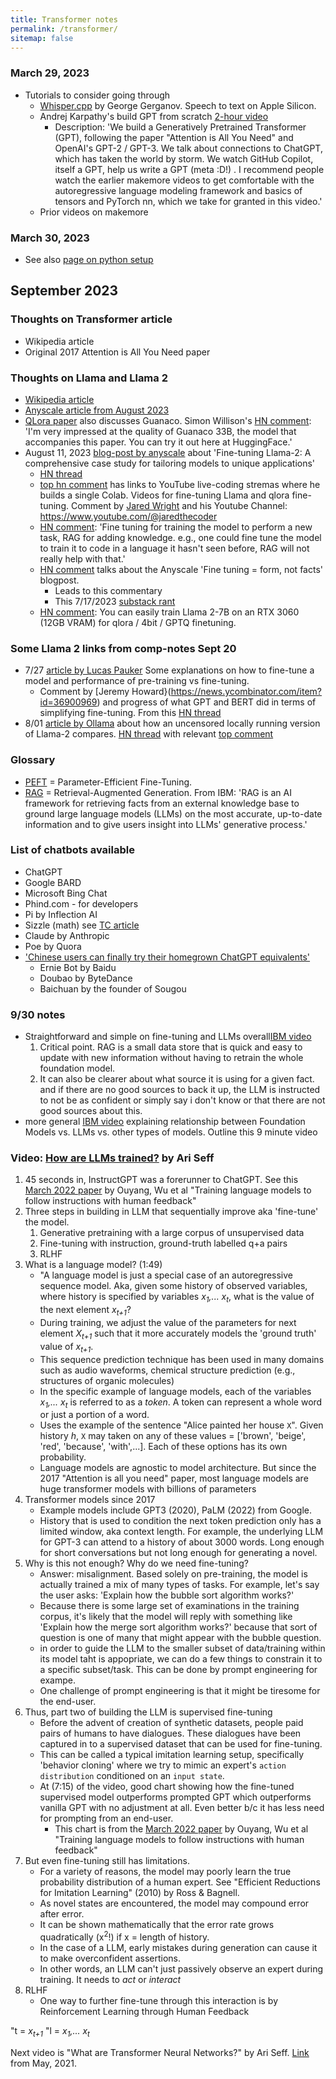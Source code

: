 ```yaml
---
title: Transformer notes
permalink: /transformer/
sitemap: false
---
```


### March 29, 2023
* Tutorials to consider going through
	* [Whisper.cpp](https://github.com/ggerganov/whisper.cpp) by George Gerganov. Speech to text on Apple Silicon.
	* Andrej Karpathy's build GPT from scratch [2-hour video](https://www.youtube.com/watch?v=kCc8FmEb1nY&t=13s)
		* Description: 'We build a Generatively Pretrained Transformer (GPT), following the paper "Attention is All You Need" and OpenAI's GPT-2 / GPT-3. We talk about connections to ChatGPT, which has taken the world by storm. We watch GitHub Copilot, itself a GPT, help us write a GPT (meta :D!) . I recommend people watch the earlier makemore videos to get comfortable with the autoregressive language modeling framework and basics of tensors and PyTorch nn, which we take for granted in this video.'
	* Prior videos on makemore

### March 30, 2023
* See also [page on python setup](/python)

## September 2023
### Thoughts on Transformer article
* Wikipedia article
* Original 2017 Attention is All You Need paper

### Thoughts on Llama and Llama 2 
* [Wikipedia article](https://en.wikipedia.org/wiki/LLaMA)
* [Anyscale article from August 2023](https://www.anyscale.com/blog/llama-2-is-about-as-factually-accurate-as-gpt-4-for-summaries-and-is-30x-cheaper)
* [QLora paper](https://arxiv.org/abs/2305.14314) also discusses Guanaco. Simon Willison's [HN comment](https://news.ycombinator.com/item?id=36064845): 'I'm very impressed at the quality of Guanaco 33B, the model that accompanies this paper.  You can try it out here at HuggingFace.'
* August 11, 2023 [blog-post by anyscale](https://www.anyscale.com/blog/fine-tuning-llama-2-a-comprehensive-case-study-for-tailoring-models-to-unique-applications) about 'Fine-tuning Llama-2: A comprehensive case study for tailoring models to unique applications'
	* [HN thread](https://news.ycombinator.com/item?id=37090632)
	* [top hn comment](https://news.ycombinator.com/item?id=37091097) has links to YouTube live-coding stremas where he builds a single Colab. Videos for fine-tuning Llama and qlora fine-tuning. Comment by [Jared Wright](https://news.ycombinator.com/user?id=jawerty) and his Youtube Channel: https://www.youtube.com/@jaredthecoder
	* [HN comment](https://news.ycombinator.com/item?id=37091602): 'Fine tuning for training the model to perform a new task, RAG for adding knowledge. e.g., one could fine tune the model to train it to code in a language it hasn't seen before, RAG will not really help with that.' 
	* [HN comment](https://news.ycombinator.com/item?id=37092802) talks about the Anyscale 'Fine tuning = form, not facts' blogpost.
		* Leads to this commentary
		* This 7/17/2023 [substack rant](https://zzbbyy.substack.com/p/why-you-need-rag-not-finetuning)
	* [HN comment](https://news.ycombinator.com/item?id=37091586): You can easily train Llama 2-7B on an RTX 3060 (12GB VRAM) for qlora / 4bit / GPTQ finetuning.

### Some Llama 2 links from comp-notes Sept 20
* 7/27 [article by Lucas Pauker](https://lucaspauker.com/articles/llms-unleashed-the-power-of-fine-tuning) Some explanations on how to fine-tune a model and performance of pre-training vs fine-tuning.
	* Comment by [Jeremy Howard}(https://news.ycombinator.com/item?id=36900969) and progress of what GPT and BERT did in terms of simplifying fine-tuning. From this [HN thread](https://news.ycombinator.com/item?id=36896710)
* 8/01 [article by Ollama](https://ollama.ai/blog/run-llama2-uncensored-locally) about how an uncensored locally running version of Llama-2 compares. [HN thread](https://news.ycombinator.com/item?id=36973584) with relevant [top comment](https://news.ycombinator.com/item?id=36975031)

### Glossary
* [PEFT](https://www.leewayhertz.com/parameter-efficient-fine-tuning/) = Parameter-Efficient Fine-Tuning.
* [RAG](https://research.ibm.com/blog/retrieval-augmented-generation-RAG) = Retrieval-Augmented Generation. From IBM: 'RAG is an AI framework for retrieving facts from an external knowledge base to ground large language models (LLMs) on the most accurate, up-to-date information and to give users insight into LLMs' generative process.'

### List of chatbots available
* ChatGPT
* Google BARD
* Microsoft Bing Chat
* Phind.com - for developers
* Pi by Inflection AI
* Sizzle (math) see [TC article](https://techcrunch.com/2023/09/20/former-meta-ai-vp-debuts-sizzle-an-ai-powered-learning-app-and-chatbot/)
* Claude by Anthropic
* Poe by Quora
* ['Chinese users can finally try their homegrown ChatGPT equivalents'](https://techcrunch.com/2023/08/31/chinese-users-can-finally-try-their-homegrown-chatgpt-equivalents/)
	* Ernie Bot by Baidu
	* Doubao by ByteDance
	* Baichuan by the founder of Sougou

### 9/30 notes
* Straightforward and simple on fine-tuning and LLMs overall[IBM video](https://www.youtube.com/watch?v=T-D1OfcDW1M)
	1. Critical point. RAG is a small data store that is quick and easy to update with new information without having to retrain the whole foundation model. 
	1. It can also be clearer about what source it is using for a given fact. and if there are no good sources to back it up, the LLM is instructed to not be as confident or simply say i don't know or that there are not good sources about this.
* more general [IBM video](https://www.youtube.com/watch?v=hfIUstzHs9A) explaining relationship between Foundation Models vs. LLMs vs. other types of models. Outline this 9 minute video

### Video: [How are LLMs trained?](https://www.youtube.com/watch?v=VPRSBzXzavo) by Ari Seff
1. 45 seconds in, InstructGPT was a forerunner to ChatGPT. See this [March 2022 paper](https://arxiv.org/abs/2203.02155) by Ouyang, Wu et al "Training language models to follow instructions with human feedback"
1. Three steps in building in LLM that sequentially improve aka 'fine-tune' the model.
	1. Generative pretraining with a large corpus of unsupervised data
	1. Fine-tuning with instruction, ground-truth labelled q+a pairs
	1. RLHF 
1. What is a language model? (1:49)
	* "A language model is just a special case of an autoregressive sequence model. Aka, given some history of observed variables, where history is specified by variables *x<sub>1</sub>,... x<sub>t</sub>*, what is the value of the next element *x<sub>t+1</sub>*?
	* During training, we adjust the value of the parameters for next element *X<sub>t+1</sub>* such that it more accurately models the 'ground truth' value of *x<sub>t+1</sub>*.
	* This sequence prediction technique has been used in many domains such as audio waveforms, chemical structure prediction (e.g., structures of organic molecules)
	* In the specific example of language models, each of the variables *x<sub>1</sub>,... x<sub>t</sub>* is referred to as a *token*. A token can represent a whole word or just a portion of a word.  
	* Uses the example of the sentence "Alice painted her house `X`". Given history *h*, `X` may taken on any of these values = ['brown', 'beige', 'red', 'because', 'with',...]. Each of these options has its own probability.
	* Language models are agnostic to model architecture. But since the 2017 "Attention is all you need" paper, most language models are huge transformer models with billions of parameters
1. Transformer models since 2017
	* Example models include GPT3 (2020), PaLM (2022) from Google.
	* History that is used to condition the next token prediction only has a limited window, aka context length. For example, the underlying LLM for GPT-3 can attend to a history of about 3000 words. Long enough for short conversations but not long enough for generating a novel.
1. Why is this not enough? Why do we need fine-tuning?
	* Answer: misalignment. Based solely on pre-training, the model is actually trained a mix of many types of tasks. For example, let's say the user asks: 'Explain how the bubble sort algorithm works?'
	* Because there is some large set of examinations in the training corpus, it's likely that the model will reply with something like 'Explain how the merge sort algorithm works?' because that sort of question is one of many that might appear with the bubble question.
	* in order to guide the LLM to the smaller subset of data/training within its model taht is appopriate, we can do a few things to constrain it to a specific subset/task. This can be done by prompt engineering for exampe.
	* One challenge of prompt engineering is that it might be tiresome for the end-user.
1. Thus, part two of building the LLM is supervised fine-tuning 
	* Before the advent of creation of synthetic datasets, people paid pairs of humans to have dialogues. These dialogues have been captured in to a supervised dataset that can be used for fine-tuning.
	* This can be called a typical imitation learning setup, specifically 'behavior cloning' where we try to mimic an expert's `action distribution` conditioned on an `input state`.
	* At (7:15) of the video, good chart showing how the fine-tuned supervised model outperforms prompted GPT which outperforms vanilla GPT with no adjustment at all. Even better b/c it has less need for prompting from an end-user.
		* This chart is from the [March 2022 paper](https://arxiv.org/abs/2203.02155) by Ouyang, Wu et al "Training language models to follow instructions with human feedback"
1. But even fine-tuning still has limitations. 
	* For a variety of reasons, the model may poorly learn the true probability distribution of a human expert. See "Efficient Reductions for Imitation Learning" (2010) by Ross & Bagnell. 
	* As novel states are encountered, the model may compound error after error.
	* It can be shown mathematically that the error rate grows quadratically (x<sup>2</sup>!) if x = length of history.
	* In the case of a LLM, early mistakes during generation can cause it to make overconfident assertions.	
	* In other words, an LLM can't just passively observe an expert during training. It needs to *act* or *interact*
1. RLHF
	* One way to further fine-tune through this interaction is by Reinforcement Learning through Human Feedback


"t = *x<sub>t+1</sub>*
"l = *x<sub>1</sub>,... x<sub>t</sub>*


Next video is "What are Transformer Neural Networks?" by Ari Seff. [Link](https://www.youtube.com/watch?v=XSSTuhyAmnI) from May, 2021.
